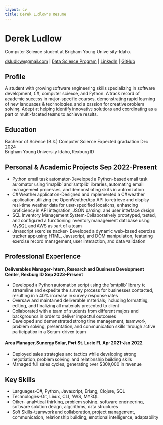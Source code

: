 ```yaml
---
layout: cv
title: Derek Ludlow's Resume
---
```

# Derek Ludlow
Computer Science student at Brigham Young University-Idaho.

<div id="webaddress">
<a href="dsludlow@gmail.com">dsludlow@gmail.com</a>
| <a href="https://byuidatascience.github.io/development.html">Data Science Program</a>
| <a href="https://www.linkedin.com/in/derek-ludlow">LinkedIn</a>
| <a href="https://github.com/derek-ludlow?tab=repositories">GitHub</a>
</div>

<!-- https://www.monique.tech/the-art-of-markdown -->

## Profile
A student with growing software engineering skills specializing in software development, C#, computer science, and Python. A track record of academic success in major-specific courses, demonstrating rapid learning of new languages & technologies, and a passion for creative problem solving. Adept at helping identify innovative solutions and coordinating as a part of multi-faceted teams to achieve results.

## Education
Bachelor of Science (B.S.) Computer Science 			                       Expected graduation Dec 2024       
Brigham Young University Idaho, Rexburg ID 

## Personal & Academic Projects                                                                      Sep 2022-Present
-	Python email task automator-Developed a Python-based email task automator using ‘imaplib’ and ‘smtplib’ libraries, automating email management processes, and demonstrating skills in automization
-	C# Weather application-Designed and implemented a C# weather application utilizing the OpenWeatherApp API to retrieve and display real-time weather data for user-specified locations, enhancing proficiency in API integration, JSON parsing, and user interface design
-	SQL Inventory Management System-Collaboratively prototyped, tested, and configured a functioning inventory management database using MySQL and AWS as part of a team
-	Javascript exercise tracker- Developed a dynamic web-based exercise tracker app using HTML, Javascript, and DOM manipulation, featuring exercise record management, user interaction, and data validation

## Professional Experience
#### Deliverables Manager-Intern, Research and Business Development Center, Rexburg ID            Sep 2023-Present
-	Developed a Python automation script using the ‘smtplib’ library to streamline and expedite the survey process for businesses contacted, resulting in a 40% increase in survey response rates
-	Oversaw and maintained deliverable materials; including formatting, editing, and finalizing all materials presented to client
-	Collaborated with a team of students from different majors and backgrounds in order to deliver impactful outcomes 
-	Developed and demonstrated strong time management, teamwork, problem solving, presentation, and communication skills through active participation in a Scrum-driven team

#### Area Manager, Sunergy Solar, Port St. Lucie FL    					                  Apr 2021-Jan 2022
-	Deployed sales strategies and tactics while developing strong negotiation, problem solving, and relationship building skills
-	Managed full sales cycles, generating over $300,000 in revenue

## Key Skills 
-	Languages-C#, Python, Javascript, Erlang, Clojure, SQL
-	Technologies-Git, Linux, CLI, AWS, MYSQL
- Other- analytical thinking, problem solving, software engineering, software solution design, algorithms, data structures
-	Soft Skills-teamwork and collaboration, project management, communication, relationship building, emotional intelligence, adaptability 

<!-- ### Footer

Last updated: May 2013 -->


